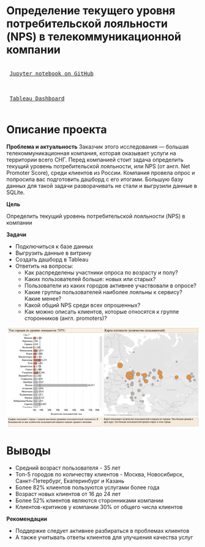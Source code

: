 # Определение текущего уровня потребительской лояльности (NPS) в телекоммуникационной компании

<kbd> <br> [Jupyter notebook on GitHub](https://github.com/SiriusSergio/portfolio/blob/main/Telecommunications/telecommunicatons.ipynb) <br> </kbd>

<kbd> <br> [Tableau Dashboard](https://public.tableau.com/app/profile/sergio.davydyuk/viz/NPSsurvey_v3/sheet24) <br> </kbd>

# Описание проекта

**Проблема и актуальность**
Заказчик этого исследования — большая телекоммуникационная компания, которая оказывает услуги на территории всего СНГ. Перед компанией стоит задача определить текущий уровень потребительской лояльности, или NPS (от англ. Net Promoter Score), среди клиентов из России. 
Компания провела опрос и попросила вас подготовить дашборд с его итогами. Большую базу данных для такой задачи разворачивать не стали и выгрузили данные в SQLite. 


**Цель**

Определить текущий уровень потребительской лояльности (NPS) в компании

**Задачи**

+ Подключиться к базе данных
+ Выгрузить данные в витрину
+ Создать дашборд в Tableau
+ Ответить на вопросы:
  + Как распределены участники опроса по возрасту и полу?
  + Каких пользователей больше: новых или старых?
  + Пользователи из каких городов активнее участвовали в опросе?
  + Какие группы пользователей наиболее лояльны к сервису? Какие менее?
  + Какой общий NPS среди всех опрошенных?
  + Как можно описать клиентов, которые относятся к группе cторонников (англ. promoters)?
 

![image](https://github.com/SiriusSergio/portfolio/blob/main/Telecommunications/Example.png)


# Выводы
+ Средний возраст пользователя - 35 лет
+ Топ-5 городов по количеству клиентов - Москва, Новосибирск, Санкт-Петербург, Екатеринбург и Казань
+ Более 82% клиентов пользуются услугами более года
+ Возраст новых клиентов от 16 до 24 лет
+ Более 52% клиентов являются сторонниками компании
+ Клиентов-критиков у компании 30% от общего числа клиентов


**Рекомендации**
+ Поддержке следует активнее разбираться в проблемах клиентов
+ А также учитывать ответы клиентов для улучшения качества услуг

